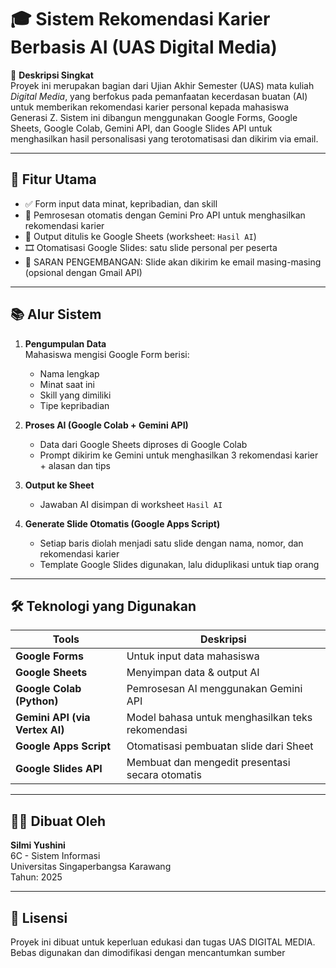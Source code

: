 # 🎓 Sistem Rekomendasi Karier Berbasis AI (UAS Digital Media)

📌 **Deskripsi Singkat**  
Proyek ini merupakan bagian dari Ujian Akhir Semester (UAS) mata kuliah *Digital Media*, yang berfokus pada pemanfaatan kecerdasan buatan (AI) untuk memberikan rekomendasi karier personal kepada mahasiswa Generasi Z. Sistem ini dibangun menggunakan Google Forms, Google Sheets, Google Colab, Gemini API, dan Google Slides API untuk menghasilkan hasil personalisasi yang terotomatisasi dan dikirim via email.

---

## 🚀 Fitur Utama

- ✅ Form input data minat, kepribadian, dan skill
- 🤖 Pemrosesan otomatis dengan Gemini Pro API untuk menghasilkan rekomendasi karier
- 🧾 Output ditulis ke Google Sheets (worksheet: `Hasil AI`)
- 🎞️ Otomatisasi Google Slides: satu slide personal per peserta
- 📩 SARAN PENGEMBANGAN: Slide akan dikirim ke email masing-masing (opsional dengan Gmail API)

---

## 📚 Alur Sistem

1. **Pengumpulan Data**  
   Mahasiswa mengisi Google Form berisi:
   - Nama lengkap
   - Minat saat ini
   - Skill yang dimiliki
   - Tipe kepribadian

2. **Proses AI (Google Colab + Gemini API)**  
   - Data dari Google Sheets diproses di Google Colab
   - Prompt dikirim ke Gemini untuk menghasilkan 3 rekomendasi karier + alasan dan tips

3. **Output ke Sheet**  
   - Jawaban AI disimpan di worksheet `Hasil AI`

4. **Generate Slide Otomatis (Google Apps Script)**  
   - Setiap baris diolah menjadi satu slide dengan nama, nomor, dan rekomendasi karier
   - Template Google Slides digunakan, lalu diduplikasi untuk tiap orang

---

## 🛠️ Teknologi yang Digunakan

| Tools | Deskripsi |
|-------|-----------|
| **Google Forms** | Untuk input data mahasiswa |
| **Google Sheets** | Menyimpan data & output AI |
| **Google Colab (Python)** | Pemrosesan AI menggunakan Gemini API |
| **Gemini API (via Vertex AI)** | Model bahasa untuk menghasilkan teks rekomendasi |
| **Google Apps Script** | Otomatisasi pembuatan slide dari Sheet |
| **Google Slides API** | Membuat dan mengedit presentasi secara otomatis |

---


## 👩‍💻 Dibuat Oleh

**Silmi Yushini**  
6C - Sistem Informasi  
Universitas Singaperbangsa Karawang  
Tahun: 2025

---

## 📜 Lisensi

Proyek ini dibuat untuk keperluan edukasi dan tugas UAS DIGITAL MEDIA. Bebas digunakan dan dimodifikasi dengan mencantumkan sumber
